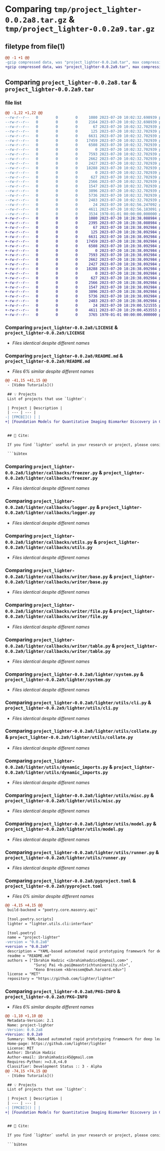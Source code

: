 # Comparing `tmp/project_lighter-0.0.2a8.tar.gz` & `tmp/project_lighter-0.0.2a9.tar.gz`

## filetype from file(1)

```diff
@@ -1 +1 @@
-gzip compressed data, was "project_lighter-0.0.2a8.tar", max compression
+gzip compressed data, was "project_lighter-0.0.2a9.tar", max compression
```

## Comparing `project_lighter-0.0.2a8.tar` & `project_lighter-0.0.2a9.tar`

### file list

```diff
@@ -1,22 +1,22 @@
--rw-r--r--   0        0        0     1080 2023-07-20 10:02:32.698939 project_lighter-0.0.2a8/LICENSE
--rw-r--r--   0        0        0     2164 2023-07-20 10:02:32.698939 project_lighter-0.0.2a8/README.md
--rw-r--r--   0        0        0       67 2023-07-20 10:02:32.702939 project_lighter-0.0.2a8/lighter/__init__.py
--rw-r--r--   0        0        0      125 2023-07-20 10:02:32.702939 project_lighter-0.0.2a8/lighter/callbacks/__init__.py
--rw-r--r--   0        0        0     6631 2023-07-20 10:02:32.702939 project_lighter-0.0.2a8/lighter/callbacks/freezer.py
--rw-r--r--   0        0        0    17459 2023-07-20 10:02:32.702939 project_lighter-0.0.2a8/lighter/callbacks/logger.py
--rw-r--r--   0        0        0     6508 2023-07-20 10:02:32.702939 project_lighter-0.0.2a8/lighter/callbacks/utils.py
--rw-r--r--   0        0        0        0 2023-07-20 10:02:32.702939 project_lighter-0.0.2a8/lighter/callbacks/writer/__init__.py
--rw-r--r--   0        0        0     7593 2023-07-20 10:02:32.702939 project_lighter-0.0.2a8/lighter/callbacks/writer/base.py
--rw-r--r--   0        0        0     2662 2023-07-20 10:02:32.702939 project_lighter-0.0.2a8/lighter/callbacks/writer/file.py
--rw-r--r--   0        0        0     2427 2023-07-20 10:02:32.702939 project_lighter-0.0.2a8/lighter/callbacks/writer/table.py
--rw-r--r--   0        0        0    18288 2023-07-20 10:02:32.702939 project_lighter-0.0.2a8/lighter/system.py
--rw-r--r--   0        0        0        0 2023-07-20 10:02:32.702939 project_lighter-0.0.2a8/lighter/utils/__init__.py
--rw-r--r--   0        0        0      627 2023-07-20 10:02:32.702939 project_lighter-0.0.2a8/lighter/utils/cli.py
--rw-r--r--   0        0        0     2566 2023-07-20 10:02:32.702939 project_lighter-0.0.2a8/lighter/utils/collate.py
--rw-r--r--   0        0        0     1547 2023-07-20 10:02:32.702939 project_lighter-0.0.2a8/lighter/utils/dynamic_imports.py
--rw-r--r--   0        0        0     3896 2023-07-20 10:02:32.702939 project_lighter-0.0.2a8/lighter/utils/misc.py
--rw-r--r--   0        0        0     5736 2023-07-20 10:02:32.702939 project_lighter-0.0.2a8/lighter/utils/model.py
--rw-r--r--   0        0        0     2483 2023-07-20 10:02:32.702939 project_lighter-0.0.2a8/lighter/utils/runner.py
--rw-r--r--   0        0        0       24 2023-07-20 10:02:56.247092 project_lighter-0.0.2a8/lighter/version.py
--rw-r--r--   0        0        0     4611 2023-07-20 10:02:56.183091 project_lighter-0.0.2a8/pyproject.toml
--rw-r--r--   0        0        0     3534 1970-01-01 00:00:00.000000 project_lighter-0.0.2a8/PKG-INFO
+-rw-r--r--   0        0        0     1080 2023-07-20 18:28:38.088984 project_lighter-0.0.2a9/LICENSE
+-rw-r--r--   0        0        0     2395 2023-07-20 18:28:38.088984 project_lighter-0.0.2a9/README.md
+-rw-r--r--   0        0        0       67 2023-07-20 18:28:38.092984 project_lighter-0.0.2a9/lighter/__init__.py
+-rw-r--r--   0        0        0      125 2023-07-20 18:28:38.092984 project_lighter-0.0.2a9/lighter/callbacks/__init__.py
+-rw-r--r--   0        0        0     6631 2023-07-20 18:28:38.092984 project_lighter-0.0.2a9/lighter/callbacks/freezer.py
+-rw-r--r--   0        0        0    17459 2023-07-20 18:28:38.092984 project_lighter-0.0.2a9/lighter/callbacks/logger.py
+-rw-r--r--   0        0        0     6508 2023-07-20 18:28:38.092984 project_lighter-0.0.2a9/lighter/callbacks/utils.py
+-rw-r--r--   0        0        0        0 2023-07-20 18:28:38.092984 project_lighter-0.0.2a9/lighter/callbacks/writer/__init__.py
+-rw-r--r--   0        0        0     7593 2023-07-20 18:28:38.092984 project_lighter-0.0.2a9/lighter/callbacks/writer/base.py
+-rw-r--r--   0        0        0     2662 2023-07-20 18:28:38.092984 project_lighter-0.0.2a9/lighter/callbacks/writer/file.py
+-rw-r--r--   0        0        0     2427 2023-07-20 18:28:38.092984 project_lighter-0.0.2a9/lighter/callbacks/writer/table.py
+-rw-r--r--   0        0        0    18288 2023-07-20 18:28:38.092984 project_lighter-0.0.2a9/lighter/system.py
+-rw-r--r--   0        0        0        0 2023-07-20 18:28:38.092984 project_lighter-0.0.2a9/lighter/utils/__init__.py
+-rw-r--r--   0        0        0      627 2023-07-20 18:28:38.092984 project_lighter-0.0.2a9/lighter/utils/cli.py
+-rw-r--r--   0        0        0     2566 2023-07-20 18:28:38.092984 project_lighter-0.0.2a9/lighter/utils/collate.py
+-rw-r--r--   0        0        0     1547 2023-07-20 18:28:38.092984 project_lighter-0.0.2a9/lighter/utils/dynamic_imports.py
+-rw-r--r--   0        0        0     3896 2023-07-20 18:28:38.092984 project_lighter-0.0.2a9/lighter/utils/misc.py
+-rw-r--r--   0        0        0     5736 2023-07-20 18:28:38.092984 project_lighter-0.0.2a9/lighter/utils/model.py
+-rw-r--r--   0        0        0     2483 2023-07-20 18:28:38.092984 project_lighter-0.0.2a9/lighter/utils/runner.py
+-rw-r--r--   0        0        0       24 2023-07-20 18:29:00.521555 project_lighter-0.0.2a9/lighter/version.py
+-rw-r--r--   0        0        0     4611 2023-07-20 18:29:00.453553 project_lighter-0.0.2a9/pyproject.toml
+-rw-r--r--   0        0        0     3765 1970-01-01 00:00:00.000000 project_lighter-0.0.2a9/PKG-INFO
```

### Comparing `project_lighter-0.0.2a8/LICENSE` & `project_lighter-0.0.2a9/LICENSE`

 * *Files identical despite different names*

### Comparing `project_lighter-0.0.2a8/README.md` & `project_lighter-0.0.2a9/README.md`

 * *Files 6% similar despite different names*

```diff
@@ -41,15 +41,15 @@
 - [Video Tutorials]()
 
 ## 💡 Projects
 List of projects that use `lighter`:
 
 | Project | Description |
 | --- | --- |
-| [FMCBI]() | |
+| [Foundation Models for Quantitative Imaging Biomarker Discovery in Cancer Imaging](https://github.com/AIM-Harvard/foundation-cancer-image-biomarker) | A foundation model for CT scans trained by contrasting subvolumes with and without lesions. |
 
 
 ## 📄 Cite:
 
 If you find `lighter` useful in your research or project, please consider citing it. Here's an example BibTeX citation entry:
 
 ```bibtex
```

### Comparing `project_lighter-0.0.2a8/lighter/callbacks/freezer.py` & `project_lighter-0.0.2a9/lighter/callbacks/freezer.py`

 * *Files identical despite different names*

### Comparing `project_lighter-0.0.2a8/lighter/callbacks/logger.py` & `project_lighter-0.0.2a9/lighter/callbacks/logger.py`

 * *Files identical despite different names*

### Comparing `project_lighter-0.0.2a8/lighter/callbacks/utils.py` & `project_lighter-0.0.2a9/lighter/callbacks/utils.py`

 * *Files identical despite different names*

### Comparing `project_lighter-0.0.2a8/lighter/callbacks/writer/base.py` & `project_lighter-0.0.2a9/lighter/callbacks/writer/base.py`

 * *Files identical despite different names*

### Comparing `project_lighter-0.0.2a8/lighter/callbacks/writer/file.py` & `project_lighter-0.0.2a9/lighter/callbacks/writer/file.py`

 * *Files identical despite different names*

### Comparing `project_lighter-0.0.2a8/lighter/callbacks/writer/table.py` & `project_lighter-0.0.2a9/lighter/callbacks/writer/table.py`

 * *Files identical despite different names*

### Comparing `project_lighter-0.0.2a8/lighter/system.py` & `project_lighter-0.0.2a9/lighter/system.py`

 * *Files identical despite different names*

### Comparing `project_lighter-0.0.2a8/lighter/utils/cli.py` & `project_lighter-0.0.2a9/lighter/utils/cli.py`

 * *Files identical despite different names*

### Comparing `project_lighter-0.0.2a8/lighter/utils/collate.py` & `project_lighter-0.0.2a9/lighter/utils/collate.py`

 * *Files identical despite different names*

### Comparing `project_lighter-0.0.2a8/lighter/utils/dynamic_imports.py` & `project_lighter-0.0.2a9/lighter/utils/dynamic_imports.py`

 * *Files identical despite different names*

### Comparing `project_lighter-0.0.2a8/lighter/utils/misc.py` & `project_lighter-0.0.2a9/lighter/utils/misc.py`

 * *Files identical despite different names*

### Comparing `project_lighter-0.0.2a8/lighter/utils/model.py` & `project_lighter-0.0.2a9/lighter/utils/model.py`

 * *Files identical despite different names*

### Comparing `project_lighter-0.0.2a8/lighter/utils/runner.py` & `project_lighter-0.0.2a9/lighter/utils/runner.py`

 * *Files identical despite different names*

### Comparing `project_lighter-0.0.2a8/pyproject.toml` & `project_lighter-0.0.2a9/pyproject.toml`

 * *Files 0% similar despite different names*

```diff
@@ -4,15 +4,15 @@
 build-backend = "poetry.core.masonry.api"
 
 [tool.poetry.scripts]
 lighter = "lighter.utils.cli:interface"
 
 [tool.poetry]
 name = "project-lighter"
-version = "0.0.2a8"
+version = "0.0.2a9"
 description = "YAML-based automated rapid prototyping framework for deep learning experiments"
 readme = "README.md"
 authors = ["Ibrahim Hadzic <ibrahimhadzic45@gmail.com>" ,
             "Suraj Pai <b.pai@maastrichtuniversity.nl>", 
             "Keno Bressem <kbressem@bwh.harvard.edu>"]
 license = "MIT"
 repository = "https://github.com/lighter/lighter"
```

### Comparing `project_lighter-0.0.2a8/PKG-INFO` & `project_lighter-0.0.2a9/PKG-INFO`

 * *Files 6% similar despite different names*

```diff
@@ -1,10 +1,10 @@
 Metadata-Version: 2.1
 Name: project-lighter
-Version: 0.0.2a8
+Version: 0.0.2a9
 Summary: YAML-based automated rapid prototyping framework for deep learning experiments
 Home-page: https://github.com/lighter/lighter
 License: MIT
 Author: Ibrahim Hadzic
 Author-email: ibrahimhadzic45@gmail.com
 Requires-Python: >=3.8,<4.0
 Classifier: Development Status :: 3 - Alpha
@@ -74,15 +74,15 @@
 - [Video Tutorials]()
 
 ## 💡 Projects
 List of projects that use `lighter`:
 
 | Project | Description |
 | --- | --- |
-| [FMCBI]() | |
+| [Foundation Models for Quantitative Imaging Biomarker Discovery in Cancer Imaging](https://github.com/AIM-Harvard/foundation-cancer-image-biomarker) | A foundation model for CT scans trained by contrasting subvolumes with and without lesions. |
 
 
 ## 📄 Cite:
 
 If you find `lighter` useful in your research or project, please consider citing it. Here's an example BibTeX citation entry:
 
 ```bibtex
```

